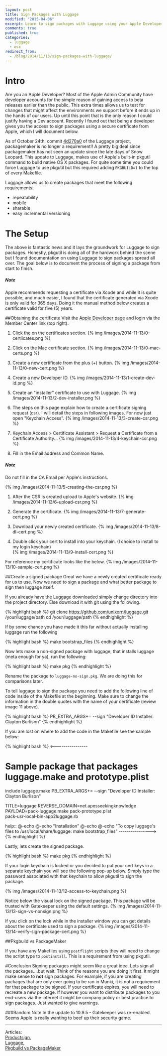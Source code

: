 ```yaml
---
layout: post
title: Sign Packages with Luggage
modified: "2015-04-06"
excerpt: Learn to sign packages with Luggage using your Apple Developer Account.
comments: true
published: true
categories: 
  - luggage
  - osx
redirect_from:
  - /blog/2014/11/13/sign-packages-with-luggage/
---
```


# Intro
Are you an Apple Developer? Most of the Apple Admin Community have developer accounts for the simple reason of gaining access to beta releases earlier than the public. This extra times allows us to test for changes that might affect the environments we support before it ends up in the hands of our users. Up until this point that is the only reason I could justify having a Dev account. Recently I found out that being a developer gives you the access to sign packages using a secure certificate from Apple, which I will document below.

As of October 24th, commit [4d270a0](https://github.com/unixorn/luggage/commit/4d270a0dbc5f31bebbf9672d4a2970ad6316c8b4) of the Luggage project, packagemaker is no longer a requirement!! A pretty big deal since packagemaker has not seen an update since the late days of Snow Leopard. This update to Luggage, makes use of Apple's built-in pkgutil command to build native OS X packages. For quite some time you could force Luggage to use pkgutil but this required adding ``PKGBUILD=1`` to the top of every Makefile.

Luggage allows us to create packages that meet the following requirements:

* repeatability
* mobile
* sharable
* easy incremental versioning

# The Setup

The above is fantastic news and it lays the groundwork for Luggage to sign packages. Honestly, pkgutil is doing all of the hardwork behind the scene but I found documentation on using Luggage to sign packages spread all over. The goal below is to document the process of signing a package from start to finish.

<div class="note info">
  <h5>Note</h5>
  <p>Apple recommends requesting a certificate via Xcode and while it is quite possible, and much easier, I found that the certificate generated via Xcode is only valid for 365 days. Doing it the manual method below creates a certificate valid for five (5) years.</p>
</div>

##Obtaining the certificate
Visit the [Apple Developer page](https://developer.apple.com) and login via the Member Center link (top right).

1. Click the on the certificates section.
{% img /images/2014-11-13/0-certiicates.png %}

1. Click on the Mac certificate section.
{% img /images/2014-11-13/0-mac-certs.png %}

1. Create a new certificate from the plus (+) button.
{% img /images/2014-11-13/0-new-cert.png %}

1. Create a new Developer ID.
{% img /images/2014-11-13/1-create-dev-id.png %}

1. Create an "installer" certificate to use with Luggage.
{% img /images/2014-11-13/2-dev-installer.png %}

1. The steps on this page explain how to create a certificate signing request (csr). I will detail the steps in following images. For now just open "Keychain Access".
{% img /images/2014-11-13/3-create-csr.png %}

1. Keychain Access > Certificate Assistant > Request a Certificate from a Certificate Authority...
{% img /images/2014-11-13/4-keychain-csr.png %}

1. Fill in the Email address and Common Name.  

<div class="note info">
  <h5>Note</h5>
  <p>Do not fill in the CA Email per Apple's instructions.</p>
</div>

{% img /images/2014-11-13/5-creating-the-csr.png %}

1. After the CSR is created upload to Apple's website.
{% img /images/2014-11-13/6-upload-csr.png %}

1. Generate the certificate.
{% img /images/2014-11-13/7-generate-cert.png %}

1. Download your newly created certificate.
{% img /images/2014-11-13/8-dl-cert.png %}

1. Double click your cert to install into your keychain. (I choice to install to my login keychain)  
{% img /images/2014-11-13/9-install-cert.png %}

For reference my certificate looks like the below.
{% img /images/2014-11-13/10-sample-cert.png %}

##Create a signed package
Great we have a newly created certificate ready for us to use. Now we need to sign a package and what better package to sign then luggage itself.

If you already have the Luggage downloaded simply change directory into the project directory. Else download it with git using the following.

{% highlight bash %}
git clone https://github.com/unixorn/luggage.git /your/luggage/path
cd /your/luggage/path
{% endhighlight %}

If by some chance you have made it this far without actually installing luggage run the following

{% highlight bash %}
make bootstrap_files
{% endhighlight %}

Now lets make a non-signed package with luggage, that installs luggage (meta enough for ya), run the following:

{% highlight bash %}
make pkg
{% endhighlight %}

Rename the package to ``luggage-no-sign.pkg``. We are doing this for comparisons later.

To tell luggage to sign the package you need to add the following line of code inside of the Makefile at the beginning. Make sure to change the information in the double quotes with the name of your certificate (review image 11 above).

{% highlight bash %}
PB_EXTRA_ARGS+= --sign "Developer ID Installer: Clayton Burlison"
{% endhighlight %}

If you are lost on where to add the code in the Makefile see the sample below: 

{% highlight bash %}
<----------------
#
# Sample package that packages luggage.make and prototype.plist

include luggage.make
PB_EXTRA_ARGS+= --sign "Developer ID Installer: Clayton Burlison"

TITLE=luggage
REVERSE_DOMAIN=net.apesseekingknowledge
PAYLOAD=pack-luggage.make pack-prototype.plist \
	pack-usr-local-bin-app2luggage.rb

help::
	@-echo
	@-echo "Installation"
	@-echo
	@-echo "To copy luggage's files to /usr/local/share/luggage: make bootstrap_files"
---------------->
{% endhighlight %}

Lastly, lets create the signed package.

{% highlight bash %}
make pkg
{% endhighlight %}

If your login.keychain is locked or you decided to put your cert keys in a separate keychain you will see the following pop-up below. Simply type the password associated with that keychain to allow pkgutil to sign the package.

{% img /images/2014-11-13/12-access-to-keychain.png %}

Notice below the visual lock on the signed package. This package will be trusted with Gatekeeper using the default settings.
{% img /images/2014-11-13/13-sign-vs-nonsign.png %}

If you click on the lock while in the installer window you can get details about the certificate used to sign a package.
{% img /images/2014-11-13/14-verify-sign-package-cert.png %}

##Pkgbuild vs PackageMaker

If you have any Makefiles using ``postflight`` scripts they will need to change the script type to ``postinstall``. This is a requirement from using pkgutil.


#Conclusion
Signing packages might seem like a great idea. Lets sign all the packages....but wait. Think of the reasons you are doing it first. It might make sense to **not** sign packages. For example, if you are creating packages that are only ever going to be ran in Munki, it is not a requirement for that package to be signed. If your certificate expires, you will need to recreate a new package. If however you want to distribute packages to you end-users via the internet it might be company policy or best practice to sign packages. Just wanted to give warnings.


###Random Note
In the update to 10.9.5 - Gatekeeper was re-enabled. Seems Apple is really wanting to beef up their security game.

---

Articles:  
[Productsign](https://groups.google.com/forum/?fromgroups#!topic/the-luggage/9WeNMBcvKjA),  
[Luggage](https://github.com/unixorn/luggage),  
[Pkgbuild vs PackageMaker](https://groups.google.com/forum/?fromgroups#!topic/the-luggage/aCU9nNsMUaE)
